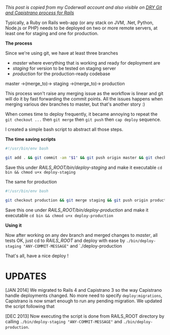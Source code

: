 *This post is copied from my Coderwall account and also visible on [DRY Git and Capistrano process for Rails](https://coderwall.com/p/dipaqg)*

Typically, a Ruby on Rails web-app (or any stack on JVM, .Net, Python, Node.js or PHP) needs to be deployed on two or more remote servers, at least one for staging and one for production.

**The process**

Since we're using git, we have at least three branches

+ *master* where everything that is working and ready for deployment are
+ *staging* for version to be tested on staging server
+ *production* for the production-ready codebase

master ->(merge_to)-> staging ->(merge_to)-> production

This process won't raise any merging issue as the workflow is linear and git will do it by fast forwarding the commit points. All the issues happens when merging various dev branches to master, but that's another story :)

When comes time to deploy frequently, it became annoying to repeat the `git checkout ...` then `git merge` then `git push` then `cap deploy` sequence.

I created a simple bash script to abstract all those steps.

**The time saving scripts**

```bash
#!/usr/bin/env bash

git add . && git commit -am "$1" && git push origin master && git checkout staging && git merge master && git push origin staging && git checkout master && cap staging deploy

```
Save this under *RAILS_ROOT/bin/deploy-staging* and make it executable `cd bin && chmod u+x deploy-staging`

The same for production

```bash
#!/usr/bin/env bash

git checkout production && git merge staging && git push origin production && git checkout master && cap production deploy
```

Save this one under *RAILS_ROOT/bin/deploy-production* and make it executable `cd bin && chmod u+x deploy-production`

**Using it**

Now after working on any dev branch and merged changes to *master*, all tests OK, just cd to *RAILS_ROOT* and deploy with ease by `./bin/deploy-staging "ANY-COMMIT-MESSAGE"` and `./deploy-production

That's all, have a nice deploy !

# UPDATES

[JAN 2014] We migrated to Rails 4 and Capistrano 3 so the way Capistrano handle deployments changed. No more need to specify `deploy:migrations`, Capistrano is now smart enough to run any pending migration. We updated the script following that

[DEC 2013] Now executing the script is done from RAILS_ROOT directory by calling `./bin/deploy-staging "ANY-COMMIT-MESSAGE"` and `./bin/deploy-production`.